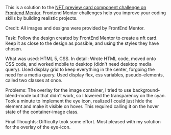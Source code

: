 This is a solution to the [NFT preview card component challenge on Frontend Mentor](https://www.frontendmentor.io/challenges/nft-preview-card-component-SbdUL_w0U). Frontend Mentor challenges help you improve your coding skills by building realistic projects.

Credit: All images and designs were provided by FrontEnd Mentor.

Task: Follow the design created by FrontEnd Mentor to create a nft card. Keep it as close to the design as possible, and using the styles they have chosen.

What was used: HTML 5, CSS.
In detail: Wrote HTML code, moved onto CSS code, and worked mobile to desktop (didn't need desktop media query). Used display grid to keep everything in the center, forgoing the need for a media query. Used display flex, css variables, pseudo-elements, called two classes at once.

Problems: The overlay for the image container, I tried to use background-blend-mode but that didn't work, so I lowered the transparency on the cyan. Took a minute to implement the eye icon, realized I could just hide the element and make it visible on hover. This required calling it on the hover state of the container-image class.

Final Thoughts: Difficulty took some effort. Most pleased with my solution for the overlay of the eye-icon.
